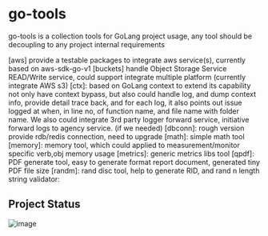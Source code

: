 # go-tools
go-tools is a collection tools for GoLang project usage, any tool should be decoupling to any project internal requirements


[aws] provide a testable packages to integrate aws service(s), currently based on aws-sdk-go-v1
[buckets] handle Object Storage Service READ/Write service, could support integrate multiple platform (currently integrate AWS s3)
[ctx]: 
based on GoLang context to extend its capability not only have context bypass, but also could handle log, and dump context info, provide detail trace back, and for each log, it also points out issue logged at when, in line no, of function name, and file name with folder name.
We also could integrate 3rd party logger forward service, initiative forward logs to agency service. (if we needed) 
[dbconn]: rough version provide rdb/redis connection, need to upgrade
[math]: simple math tool
[memory]: memory tool, which could applied to measurement/monitor specific verb,obj memory usage 
[metrics]: generic metrics libs tool
[qpdf]: PDF generate tool, easy to generate format report document, generated tiny PDF file size
[randm]: rand disc tool, help to generate RID, and rand n length string
validator: 


## Project Status
![image](.project/icons/coverage.svg)